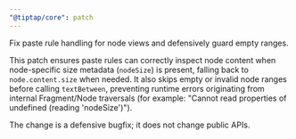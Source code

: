 ```yaml
---
"@tiptap/core": patch
---
```


Fix paste rule handling for node views and defensively guard empty ranges.

This patch ensures paste rules can correctly inspect node content when
node-specific size metadata (`nodeSize`) is present, falling back to
`node.content.size` when needed. It also skips empty or invalid node ranges
before calling `textBetween`, preventing runtime errors originating from
internal Fragment/Node traversals (for example: "Cannot read properties of
undefined (reading 'nodeSize')").

The change is a defensive bugfix; it does not change public APIs.
